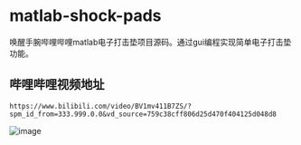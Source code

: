# matlab-shock-pads
唤醒手腕哔哩哔哩matlab电子打击垫项目源码。通过gui编程实现简单电子打击垫功能。


## 哔哩哔哩视频地址
```
https://www.bilibili.com/video/BV1mv411B7ZS/?spm_id_from=333.999.0.0&vd_source=759c38cff806d25d470f404125d048d8
```

![image](https://github.com/user-attachments/assets/f99df554-3a28-4c4d-847b-c43598423533)
